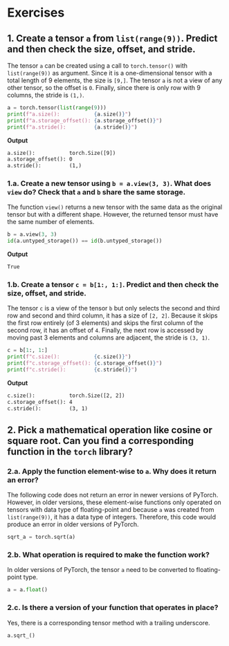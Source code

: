 # Exercises

## 1. Create a tensor `a` from `list(range(9))`. Predict and then check the size, offset, and stride.

The tensor `a` can be created using a call to `torch.tensor()` with `list(range(9))` as argument. Since it is a one-dimensional tensor with a total length of 9 elements, the size is `[9,]`. The tensor `a` is not a view of any other tensor, so the offset is `0`. Finally, since there is only row with 9 columns, the stride is `(1,)`.

```py
a = torch.tensor(list(range(9)))
print(f"a.size():           {a.size()}")
print(f"a.storage_offset(): {a.storage_offset()}")
print(f"a.stride():         {a.stride()}")
```

**Output**

```txt
a.size():           torch.Size([9])
a.storage_offset(): 0
a.stride():         (1,)
```

### 1.a. Create a new tensor using `b = a.view(3, 3)`. What does `view` do? Check that `a` and `b` share the same storage.

The function `view()` returns a new tensor with the same data as the original tensor but with a different shape. However, the returned tensor must have the same number of elements.

```py
b = a.view(3, 3)
id(a.untyped_storage()) == id(b.untyped_storage())
```

**Output**

```txt
True
```

### 1.b. Create a tensor `c = b[1:, 1:]`. Predict and then check the size, offset, and stride.

The tensor `c` is a view of the tensor `b` but only selects the second and third row and second and third column, it has a size of `[2, 2]`. Because it skips the first row entirely (of 3 elements) and skips the first column of the second row, it has an offset of `4`. Finally, the next row is accessed by moving past 3 elements and columns are adjacent, the stride is `(3, 1)`.

```py
c = b[1:, 1:]
print(f"c.size():           {c.size()}")
print(f"c.storage_offset(): {c.storage_offset()}")
print(f"c.stride():         {c.stride()}")
```

**Output**

```txt
c.size():           torch.Size([2, 2])
c.storage_offset(): 4
c.stride():         (3, 1)
```

## 2. Pick a mathematical operation like cosine or square root. Can you find a corresponding function in the `torch` library?

### 2.a. Apply the function element-wise to `a`. Why does it return an error?

The following code does not return an error in newer versions of PyTorch. However, in older versions, these element-wise functions only operated on tensors with data type of floating-point and because `a` was created from `list(range(9))`, it has a data type of integers. Therefore, this code would produce an error in older versions of PyTorch.

```py
sqrt_a = torch.sqrt(a)
```

### 2.b. What operation is required to make the function work?

In older versions of PyTorch, the tensor `a` need to be converted to floating-point type.

```py
a = a.float()
```

### 2.c. Is there a version of your function that operates in place?

Yes, there is a corresponding tensor method with a trailing underscore.

```py
a.sqrt_()
```
